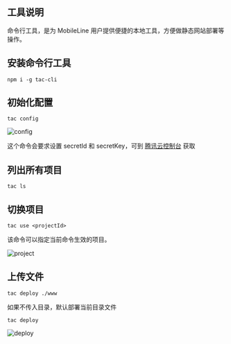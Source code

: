 ## 工具说明

命令行工具，是为 MobileLine 用户提供便捷的本地工具，方便做静态网站部署等操作。

## 安装命令行工具

```shell
npm i -g tac-cli
```

## 初始化配置

```shell
tac config
```

![config](https://tacimg-1253960454.cos.ap-guangzhou.myqcloud.com/guides/hosting/命令行工具-初始化.png)

这个命令会要求设置 secretId 和 secretKey，可到 [腾讯云控制台](https://console.qcloud.com/cam/capi) 获取

## 列出所有项目

```shell
tac ls
```

## 切换项目

```shell
tac use <projectId>
```

该命令可以指定当前命令生效的项目。

![project](https://tacimg-1253960454.cos.ap-guangzhou.myqcloud.com/guides/hosting/命令行工具-切换项目.png)

## 上传文件

```shell
tac deploy ./www
```

如果不传入目录，默认部署当前目录文件

```shell
tac deploy
```

![deploy](https://tacimg-1253960454.cos.ap-guangzhou.myqcloud.com/guides/hosting/命令行工具-静态网站部署.png)